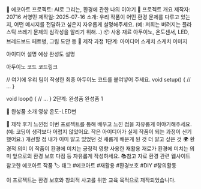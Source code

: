 🌱 에코아트 프로젝트: AI로 그리는, 환경에 관한 나의 이야기
📖 프로젝트 개요
제작자: 20716 서영민
제작일: 2025-07-16
소개: 우리 작품이 어떤 환경 문제를 다루고 있는지, 어떤 메시지를 전달하고 싶은지 자유롭게 설명해주세요. (예: 저희는 버려지는 플라스틱 쓰레기 문제의 심각성을 알리기 위해...)
📦 사용 재료
아두이노, 온도센서, LED, 브레드보드
페트병, 그림 도안 등
🔧 제작 과정
1단계: 아이디어 스케치
스케치 이미지

아이디어 설명
예상 완성도
설명

아두이노 코드
코드링크

// 여기에 우리 팀이 작성한 최종 아두이노 코드를 붙여넣어 주세요.
void setup() {
  // ...
}

void loop() {
  // ...
}
2단계: 완성품
완성품 1

🎯 완성품 소개 영상
온도-LED변

💭 제작 후기
느낀점
이번 프로젝트를 통해 배우고 느낀 점을 자유롭게 이야기해주세요. (예: 코딩이 생각보다 어렵지 않았어요. 작은 아이디어가 실제 작품이 되는 과정이 신기했어요.)
개선할 점
내가 이미 알고 있었던 것
새롭게 배운게 된 것
더 알고 싶은 것
🌍 환경적 의미
이 작품이 환경에 미치는 긍정적 영향
사용한 재활용 재료가 환경에 미치는 의미
앞으로의 환경 보호 다짐 등 자유롭게 작성하세요.
📚참고 자료
환경 관련 웹사이트
참고한 에코아트 작품
🏷️ 태그
#에코아트 #재활용 #환경보호 #DIY #창의활동

이 프로젝트는 환경 보호와 창의적 사고를 위한 교육 목적으로 제작되었습니다.
